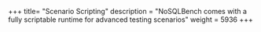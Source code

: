 +++
title= "Scenario Scripting"
description = "NoSQLBench comes with a fully scriptable runtime for advanced testing scenarios"
weight = 5936
+++
